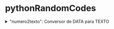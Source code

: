 # pythonRandomCodes
<details>
<summary>"numero2texto": Conversor de DATA para TEXTO</summary>
<br>
<time datetime="2021-12-22"><p>Escrevi esse conversor porque um amigo (Felipe) recebeu, na faculdade, a tarefa de escrever um conversor de data de aniversário para texto, comentou comigo e decidi tentar resolver. Comecei a escrever e achei interessante a ideia, fui além e escrevi um conversor de datas que não se prende a data alguma e sim a tipos, ou seja, mesmo nos anos 3k, 5k, ... o conversor irá funcionar.</p>
<p>Por conta desse pequeno projeto, usei pela primeira vez o tipo de dado DICIONARIO em Python e a biblioteca nativa DATETIME, além de estruturas condicionais com várias outras dentro.</p></time>
<br>
<h2>Meta Inicial:</h2>
  <ul>
    <li>Receber uma data numérica, dia e mês, e devolver ela em formato de texto ("por extenso"). <time datetime="2021-12-22">(CONCLUÍDA)</time></li>
  </ul>
  <h2>Metas Atuais:</h2>
  <ul>
  <time datetime="2021-12-23">
    <li>Receber uma data numérica, dia, mês e ano, e devolver ela em formato de texto ("por extenso"). (CONCLUÍDA)</li>
    <li>Adicionar opção de sistema de datas, ex.: dd/mm/aaaa e mm/dd/aaaa.</li>
    <li>Condicionar, com uma regEx e um laço de repetição, o input do usuário.</li>
    <li>Laço de repetição para que o usuário possa converter outras datas sem que o programa encerre.</li>
    <li>Adicionar possibilidade de ter a data retornada dentro de um texto definido pelo usuário, usando a lógica de TAG.</li>
   </time>
  </ul>
<h3>Pendências:</h3>
  <ul>
    <li>Validação do ano para quando esse tiver apenas 2 caracteres.</li>
    <li>Validação de escrita, restringir o usuário a escrever apenas de acordo com os modelos a seguir:
      <ul>
      <li>/(\d{2})\/(\"/"{1})/(\m{2})\/(\a{2,4})/<br><p><em>Essa é a minha primeira tentativa de escrever uma regEx, com ela eu quero dizer: O formato permitido é: "dd(até 2 caracteres)'/'(um caractere)mm(até 2 caracteres)'/'(um caractere)aaaa(de 2 até 4 caracteres)", irei estudar mais sobre e em seguida condicionar a serem numéricos.</em></p></li>
      </ul>
    </li>
    <li>Laço de repetição para que o usuário possa escolher outra data sem precisar reiniciar o programa.</li>
  </ul>
</details>
